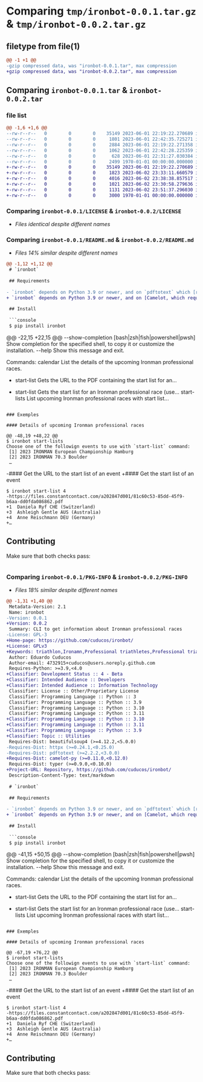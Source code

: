 # Comparing `tmp/ironbot-0.0.1.tar.gz` & `tmp/ironbot-0.0.2.tar.gz`

## filetype from file(1)

```diff
@@ -1 +1 @@
-gzip compressed data, was "ironbot-0.0.1.tar", max compression
+gzip compressed data, was "ironbot-0.0.2.tar", max compression
```

## Comparing `ironbot-0.0.1.tar` & `ironbot-0.0.2.tar`

### file list

```diff
@@ -1,6 +1,6 @@
--rw-r--r--   0        0        0    35149 2023-06-01 22:19:22.270689 ironbot-0.0.1/LICENSE
--rw-r--r--   0        0        0     1801 2023-06-01 22:42:35.725271 ironbot-0.0.1/README.md
--rw-r--r--   0        0        0     2884 2023-06-01 22:19:22.271358 ironbot-0.0.1/ironbot/__init__.py
--rw-r--r--   0        0        0     1062 2023-06-01 22:42:28.225359 ironbot-0.0.1/ironbot/__main__.py
--rw-r--r--   0        0        0      628 2023-06-01 22:31:27.030384 ironbot-0.0.1/pyproject.toml
--rw-r--r--   0        0        0     2499 1970-01-01 00:00:00.000000 ironbot-0.0.1/PKG-INFO
+-rw-r--r--   0        0        0    35149 2023-06-01 22:19:22.270689 ironbot-0.0.2/LICENSE
+-rw-r--r--   0        0        0     1823 2023-06-02 23:33:11.660579 ironbot-0.0.2/README.md
+-rw-r--r--   0        0        0     4016 2023-06-02 23:38:38.857517 ironbot-0.0.2/ironbot/__init__.py
+-rw-r--r--   0        0        0     1021 2023-06-02 23:30:58.279636 ironbot-0.0.2/ironbot/__main__.py
+-rw-r--r--   0        0        0     1131 2023-06-02 23:51:37.296030 ironbot-0.0.2/pyproject.toml
+-rw-r--r--   0        0        0     3000 1970-01-01 00:00:00.000000 ironbot-0.0.2/PKG-INFO
```

### Comparing `ironbot-0.0.1/LICENSE` & `ironbot-0.0.2/LICENSE`

 * *Files identical despite different names*

### Comparing `ironbot-0.0.1/README.md` & `ironbot-0.0.2/README.md`

 * *Files 14% similar despite different names*

```diff
@@ -1,12 +1,12 @@
 # `ironbot`
 
 ## Requirements
 
- `ironbot` depends on Python 3.9 or newer, and on `pdftotext` which [requires `poppler`](https://github.com/jalan/pdftotext#os-dependencies).
+ `ironbot` depends on Python 3.9 or newer, and on [Camelot, which requires `ghostscript`](https://camelot-py.readthedocs.io/en/master/user/install-deps.html).
 
 ## Install
 
 ```console
 $ pip install ironbot
 ```
 
@@ -22,15 +22,15 @@
   --show-completion [bash|zsh|fish|powershell|pwsh]
                                   Show completion for the specified shell, to
                                   copy it or customize the installation.
   --help                          Show this message and exit.
 
 Commands:
   calendar     List the details of the upcoming Ironman professional races.
-  start-list   Gets the URL to the PDF containing the start list for an...
+  start-list   Gets the start list for an Ironman professional race (use...
   start-lists  List upcoming Ironman professional races with start list...
 ```
 
 ### Exemples
 
 #### Details of upcoming Ironman professional races
 
@@ -48,19 +48,22 @@
 $ ironbot start-lists
 Choose one of the followign events to use with `start-list` command:
  [1] 2023 IRONMAN European Championship Hamburg
  [2] 2023 IRONMAN 70.3 Boulder
  …
 ```
 
-#### Get the URL to the start list of an event
+#### Get the start list of an event
 
 ```console
 $ ironbot start-list 4
-https://files.constantcontact.com/a202847d001/81c60c53-85dd-45f9-b6aa-dd0fda086862.pdf
+1	Daniela Ryf	CHE (Switzerland)
+3	Ashleigh Gentle	AUS (Australia)
+4	Anne Reischmann	DEU (Germany)
+…
 ```
 
 ## Contributing
 
 Make sure that both checks pass:
 
 ```console
```

### Comparing `ironbot-0.0.1/PKG-INFO` & `ironbot-0.0.2/PKG-INFO`

 * *Files 18% similar despite different names*

```diff
@@ -1,31 +1,40 @@
 Metadata-Version: 2.1
 Name: ironbot
-Version: 0.0.1
+Version: 0.0.2
 Summary: CLI to get information about Ironman professional races
-License: GPL-3
+Home-page: https://github.com/cuducos/ironbot/
+License: GPLv3
+Keywords: triathlon,Ironamn,Professional triathletes,Professional triathlon races
 Author: Eduardo Cuducos
 Author-email: 4732915+cuducos@users.noreply.github.com
 Requires-Python: >=3.9,<4.0
+Classifier: Development Status :: 4 - Beta
+Classifier: Intended Audience :: Developers
+Classifier: Intended Audience :: Information Technology
 Classifier: License :: Other/Proprietary License
 Classifier: Programming Language :: Python :: 3
 Classifier: Programming Language :: Python :: 3.9
 Classifier: Programming Language :: Python :: 3.10
 Classifier: Programming Language :: Python :: 3.11
+Classifier: Programming Language :: Python :: 3.10
+Classifier: Programming Language :: Python :: 3.11
+Classifier: Programming Language :: Python :: 3.9
+Classifier: Topic :: Utilities
 Requires-Dist: beautifulsoup4 (>=4.12.2,<5.0.0)
-Requires-Dist: httpx (>=0.24.1,<0.25.0)
-Requires-Dist: pdftotext (>=2.2.2,<3.0.0)
+Requires-Dist: camelot-py (>=0.11.0,<0.12.0)
 Requires-Dist: typer (>=0.9.0,<0.10.0)
+Project-URL: Repository, https://github.com/cuducos/ironbot/
 Description-Content-Type: text/markdown
 
 # `ironbot`
 
 ## Requirements
 
- `ironbot` depends on Python 3.9 or newer, and on `pdftotext` which [requires `poppler`](https://github.com/jalan/pdftotext#os-dependencies).
+ `ironbot` depends on Python 3.9 or newer, and on [Camelot, which requires `ghostscript`](https://camelot-py.readthedocs.io/en/master/user/install-deps.html).
 
 ## Install
 
 ```console
 $ pip install ironbot
 ```
 
@@ -41,15 +50,15 @@
   --show-completion [bash|zsh|fish|powershell|pwsh]
                                   Show completion for the specified shell, to
                                   copy it or customize the installation.
   --help                          Show this message and exit.
 
 Commands:
   calendar     List the details of the upcoming Ironman professional races.
-  start-list   Gets the URL to the PDF containing the start list for an...
+  start-list   Gets the start list for an Ironman professional race (use...
   start-lists  List upcoming Ironman professional races with start list...
 ```
 
 ### Exemples
 
 #### Details of upcoming Ironman professional races
 
@@ -67,19 +76,22 @@
 $ ironbot start-lists
 Choose one of the followign events to use with `start-list` command:
  [1] 2023 IRONMAN European Championship Hamburg
  [2] 2023 IRONMAN 70.3 Boulder
  …
 ```
 
-#### Get the URL to the start list of an event
+#### Get the start list of an event
 
 ```console
 $ ironbot start-list 4
-https://files.constantcontact.com/a202847d001/81c60c53-85dd-45f9-b6aa-dd0fda086862.pdf
+1	Daniela Ryf	CHE (Switzerland)
+3	Ashleigh Gentle	AUS (Australia)
+4	Anne Reischmann	DEU (Germany)
+…
 ```
 
 ## Contributing
 
 Make sure that both checks pass:
 
 ```console
```

